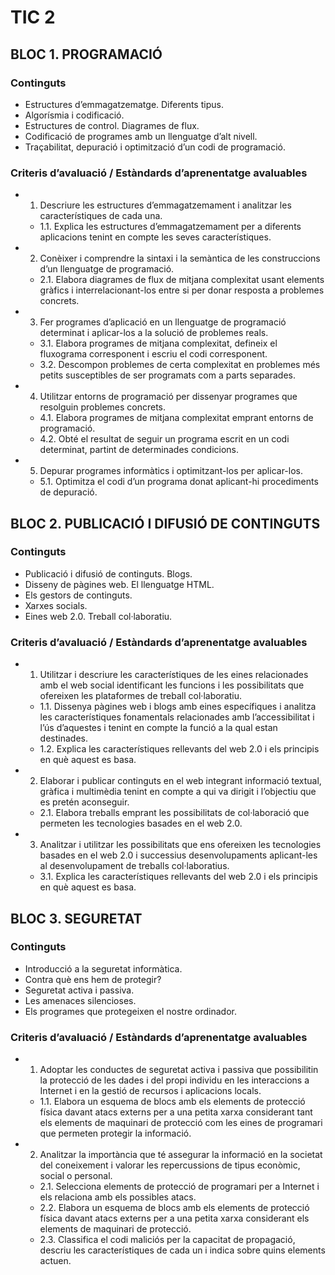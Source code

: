 # TIC 2

## BLOC 1. PROGRAMACIÓ

### Continguts

- Estructures d’emmagatzematge. Diferents tipus.
- Algorísmia i codificació.
- Estructures de control. Diagrames de flux.
- Codificació de programes amb un llenguatge d’alt nivell.
- Traçabilitat, depuració i optimització d’un codi de programació.

### Criteris d’avaluació / Estàndards d’aprenentatge avaluables

- 1. Descriure les estructures d’emmagatzemament i analitzar les característiques de cada una.
  - 1.1. Explica les estructures d’emmagatzemament per a diferents aplicacions tenint en compte les seves característiques.
- 2. Conèixer i comprendre la sintaxi i la semàntica de les construccions d’un llenguatge de programació.
  - 2.1. Elabora diagrames de flux de mitjana complexitat usant elements gràfics i interrelacionant-los entre si per donar resposta a problemes concrets.
- 3. Fer programes d’aplicació en un llenguatge de programació determinat i aplicar-los a la solució de problemes reals.
  - 3.1. Elabora programes de mitjana complexitat, defineix el fluxograma corresponent i escriu el codi corresponent.
  - 3.2. Descompon problemes de certa complexitat en problemes més petits susceptibles de ser programats com a parts separades.
- 4. Utilitzar entorns de programació per dissenyar programes que resolguin problemes concrets.
  - 4.1. Elabora programes de mitjana complexitat emprant entorns de programació.
  - 4.2. Obté el resultat de seguir un programa escrit en un codi determinat, partint de determinades condicions.
- 5. Depurar programes informàtics i optimitzant-los per aplicar-los.
  - 5.1. Optimitza el codi d’un programa donat aplicant-hi procediments de depuració.

## BLOC 2. PUBLICACIÓ I DIFUSIÓ DE CONTINGUTS

### Continguts

- Publicació i difusió de continguts. Blogs.
- Disseny de pàgines web. El llenguatge HTML.
- Els gestors de continguts.
- Xarxes socials.
- Eines web 2.0. Treball col·laboratiu.

### Criteris d’avaluació / Estàndards d’aprenentatge avaluables

- 1. Utilitzar i descriure les característiques de les eines relacionades amb el web social identificant les funcions i les possibilitats que ofereixen les plataformes de treball col·laboratiu.
  - 1.1. Dissenya pàgines web i blogs amb eines específiques i analitza les característiques fonamentals relacionades amb l’accessibilitat i l’ús d’aquestes i tenint en compte la funció a la qual estan destinades.
  - 1.2. Explica les característiques rellevants del web 2.0 i els principis en què aquest es basa.
- 2. Elaborar i publicar continguts en el web integrant informació textual, gràfica i multimèdia tenint en compte a qui va dirigit i l’objectiu que es pretén aconseguir.
  - 2.1. Elabora treballs emprant les possibilitats de col·laboració que permeten les tecnologies basades en el web 2.0.
- 3. Analitzar i utilitzar les possibilitats que ens ofereixen les tecnologies basades en el web 2.0 i successius desenvolupaments aplicant-les al desenvolupament de treballs col·laboratius.
  - 3.1. Explica les característiques rellevants del web 2.0 i els principis en què aquest es basa.

## BLOC 3. SEGURETAT

### Continguts

- Introducció a la seguretat informàtica.
- Contra què ens hem de protegir?
- Seguretat activa i passiva.
- Les amenaces silencioses.
- Els programes que protegeixen el nostre ordinador.

### Criteris d’avaluació / Estàndards d’aprenentatge avaluables

- 1. Adoptar les conductes de seguretat activa i passiva que possibilitin la protecció de les dades i del propi individu en les interaccions a Internet i en la gestió de recursos i aplicacions locals.
  - 1.1. Elabora un esquema de blocs amb els elements de protecció física davant atacs externs per a una petita xarxa considerant tant els elements de maquinari de protecció com les eines de programari que permeten protegir la informació.
- 2. Analitzar la importància que té assegurar la informació en la societat del coneixement i valorar les repercussions de tipus econòmic, social o personal.
  - 2.1. Selecciona elements de protecció de programari per a Internet i els relaciona amb els possibles atacs.
  - 2.2. Elabora un esquema de blocs amb els elements de protecció física davant atacs externs per a una petita xarxa considerant els elements de maquinari de protecció.
  - 2.3. Classifica el codi maliciós per la capacitat de propagació, descriu les característiques de cada un i indica sobre quins elements actuen.
